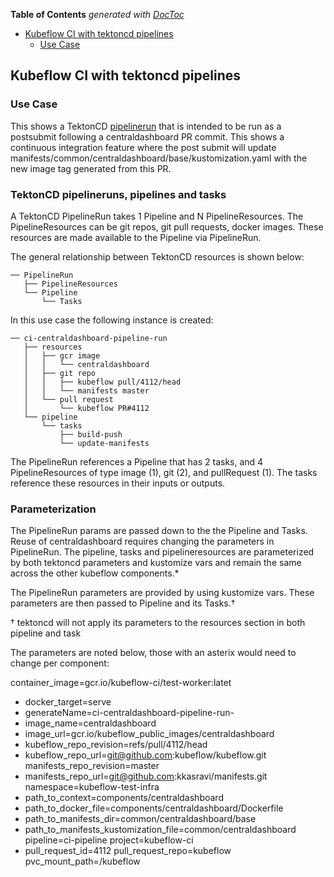 <!-- START doctoc generated TOC please keep comment here to allow auto update -->
<!-- DON'T EDIT THIS SECTION, INSTEAD RE-RUN doctoc TO UPDATE -->
**Table of Contents**  *generated with [DocToc](https://github.com/thlorenz/doctoc)*

- [Kubeflow CI with tektoncd pipelines](#kubeflow-ci-with-tektoncd-pipelines)
  - [Use Case](#use-case)

<!-- END doctoc generated TOC please keep comment here to allow auto update -->

## Kubeflow CI with tektoncd pipelines

### Use Case

This shows a TektonCD [pipelinerun](https://github.com/tektoncd/pipeline/blob/master/docs/pipelineruns.md) that is intended to be run as a postsubmit following a centraldashboard PR commit. This shows a continuous integration feature where the post submit will update manifests/common/centraldashboard/base/kustomization.yaml with the new image tag generated from this PR. 


### TektonCD pipelineruns, pipelines and tasks

A TektonCD PipelineRun takes 1 Pipeline and N PipelineResources.
The PipelineResources can be git repos, git pull requests, docker images.
These resources are made available to the Pipeline via PipelineRun.

The general relationship between TektonCD resources is shown below:

```
── PipelineRun
   ├── PipelineResources
   └── Pipeline
       └── Tasks
```

In this use case the following instance is created:

```
── ci-centraldashboard-pipeline-run
   ├── resources
   │   ├── gcr image
   │   │   └── centraldashboard
   │   ├── git repo
   │   │   ├── kubeflow pull/4112/head
   │   │   └── manifests master
   │   └── pull request
   │       └── kubeflow PR#4112
   └── pipeline
       └── tasks
           ├── build-push
           └── update-manifests
```

The PipelineRun references a Pipeline that has 2 tasks, 
and 4 PipelineResources of type image (1), git (2), and pullRequest (1). 
The tasks reference these resources in their inputs or outputs. 

### Parameterization 

The PipelineRun params are passed down to the the Pipeline and Tasks.
Reuse of centraldashboard requires changing the parameters in PipelineRun.
The pipeline, tasks and pipelineresources are parameterized by both tektoncd parameters
and kustomize vars and remain the same across the other kubeflow components.*

The PipelineRun parameters are provided by using kustomize vars.
These parameters are then passed to Pipeline and its Tasks.†

† tektoncd will not apply its parameters to the resources section in both pipeline and task

The parameters are noted below, those with an asterix would need to change per component:

  container_image=gcr.io/kubeflow-ci/test-worker:latet
* docker_target=serve
* generateName=ci-centraldashboard-pipeline-run-
* image_name=centraldashboard
* image_url=gcr.io/kubeflow_public_images/centraldashboard
* kubeflow_repo_revision=refs/pull/4112/head
* kubeflow_repo_url=git@github.com:kubeflow/kubeflow.git
  manifests_repo_revision=master
* manifests_repo_url=git@github.com:kkasravi/manifests.git
  namespace=kubeflow-test-infra
* path_to_context=components/centraldashboard
* path_to_docker_file=components/centraldashboard/Dockerfile
* path_to_manifests_dir=common/centraldashboard/base
* path_to_manifests_kustomization_file=common/centraldashboard
  pipeline=ci-pipeline
  project=kubeflow-ci
* pull_request_id=4112
  pull_request_repo=kubeflow
  pvc_mount_path=/kubeflow
